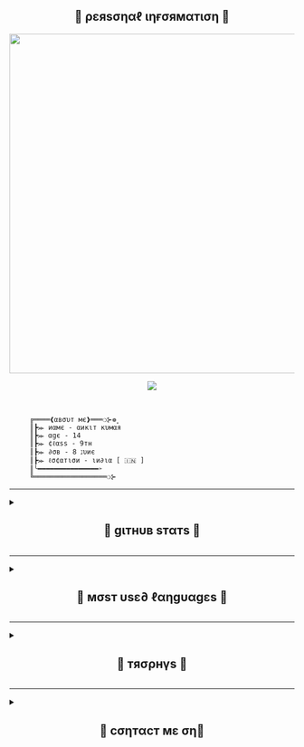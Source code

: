 <h2 align="center"><b> 🔰 ρεяsσηαℓ ιηғσямαтιση 🔰 </b></h2>
<p align='Middle'><a href='https://github.com/xNKIT'><img src='https://telegra.ph/file/e73e4e7214c7f1db782e9.jpg' width='600"'></a></p>
<p align="center">
  <img src="https://readme-typing-svg.herokuapp.com?color=F77247&width=420&lines=A+Passionate+Developer+From+India%E2%9C%8C%EF%B8%8F;Python%2C+Java%2C+Linux%E2%9D%A4%EF%B8%8F">
</p> 
<br>

`````
     ╔════❰αвσυт мє❱═══❍⊱❁۪۪
     ║┣⪼ иαмє - αикιт кυмαя
     ║┣⪼ αgє - 14
     ║┣⪼ ¢ℓαѕѕ - 9тн
     ║┣⪼ ∂σв - 8 נυиє
     ║┣⪼ ℓσ¢αтισи - ιи∂ια [ 🇮🇳 ]
     ║╰━━━━━━━━━━━━━━━➣
     ╚══════════════════❍⊱
`````
__________________________________________________________________________________________________________________________

<details><summary><h2 align="center"><b> 🔰 gιтнυв sтαтs 🔰 </b></h2></summary>
<h2 align="center"><b
<br>
<br>

  [![xNKIT Followers](https://img.shields.io/github/followers/xNKIT?label=Follow&style=social)](https://github.com/xNKIT)
  [![xNKIT PROFILE VIEWS](https://komarev.com/ghpvc/?username=xKIT&label=Profile%20views)](https://github.com/xNKIT)
  [![GITHUB STATS](https://github-readme-stats.vercel.app/api?username=xNKIT&show_icons=true&include_all_commits=true&theme=chartreuse-dark&cache_seconds=86400)](https://github.com/xNKIT)
  [![xNKIT GITHUB STREAK](https://github-readme-streak-stats.herokuapp.com/?user=xNKIT&theme=chartreuse-dark&show_icon=true)](https://github.com/xNKIT)
  
  </details>

__________________________________________________________________________________________________________________________

<details><summary><h2 align="center"><b> 🔰 мσsт υsε∂ ℓαηgυαgεs 🔰 </b></h2></summary>
<h2 align="center"><b
<br>
<br>
  
  [![MOST USED LANGUAGES](https://github-readme-stats.vercel.app/api/top-langs/?username=xNKIT&layout=compact&theme=chartreuse-dark)](https://github.com/xNKIT)
  
   </details>
  
__________________________________________________________________________________________________________________________

<details><summary><h2 align="center"><b> 🔰 тяσρнүs 🔰 </b></h2></summary>
<h2 align="center"><b
<br>
<br>
  
[![TROPHY](https://github-profile-trophy.vercel.app/?username=xNKIT)](https://github.com/xNKIT)
  
  </details>
  
__________________________________________________________________________________________________________________________
  
<details><summary><h2 align="center"><b> 🔰 cσηтαcт мε ση🔰 </b></h2></summary>
<h2 align="center"><b
<br>
<br>
  
  [![Email](https://img.shields.io/badge/Email-252422.svg?style=for-the-badge&logo=gmail)](mailto:xnkitkumar@gmail.com)
  [![TELEGRAM](https://img.shields.io/badge/Telegram-252422?style=for-the-badge&logo=telegram&logocolor=white)](tg://openmessage?user_id=2127221861)
  [![TELEGRAM](https://img.shields.io/badge/Telegram-252422?style=for-the-badge&logo=telegram&logocolor=white)](tg://openmessage?user_id=5035281405)
  [![REPLIT](https://img.shields.io/badge/Replit-252422?style=for-the-badge&logo=replit&logocolor=white)](https://repl.it/@AnKiT-oS)

  </details>
